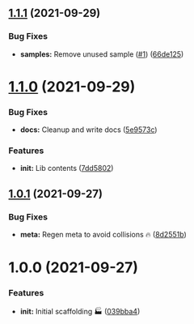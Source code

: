 ## [1.1.1](https://github.com/faster-games/editor-tools/compare/v1.1.0...v1.1.1) (2021-09-29)


### Bug Fixes

* **samples:** Remove unused sample ([#1](https://github.com/faster-games/editor-tools/issues/1)) ([66de125](https://github.com/faster-games/editor-tools/commit/66de125085ef5fed352b5bc3e906c6e3863ef5e5))

# [1.1.0](https://github.com/faster-games/editor-tools/compare/v1.0.1...v1.1.0) (2021-09-29)


### Bug Fixes

* **docs:** Cleanup and write docs ([5e9573c](https://github.com/faster-games/editor-tools/commit/5e9573cdf7de0ac225f2c47ae85cb00d6d482647))


### Features

* **init:** Lib contents ([7dd5802](https://github.com/faster-games/editor-tools/commit/7dd58026958fe6334a2b9c1303e86e4c93fce672))

## [1.0.1](https://github.com/faster-games/editor-tools/compare/v1.0.0...v1.0.1) (2021-09-27)


### Bug Fixes

* **meta:** Regen meta to avoid collisions 🔥 ([8d2551b](https://github.com/faster-games/editor-tools/commit/8d2551b1ca0215f3a3384a397914125af9aec0b7))

# 1.0.0 (2021-09-27)


### Features

* **init:** Initial scaffolding 🏭 ([039bba4](https://github.com/faster-games/editor-tools/commit/039bba4ad6dcbe4f09de999f392bc857fac49e50))
